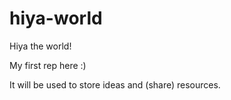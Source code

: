 # hiya-world

Hiya the world!

My first rep here :)

It will be used to store ideas and (share) resources.
